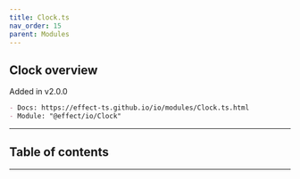 ```yaml
---
title: Clock.ts
nav_order: 15
parent: Modules
---
```


## Clock overview

Added in v2.0.0

```md
- Docs: https://effect-ts.github.io/io/modules/Clock.ts.html
- Module: "@effect/io/Clock"
```

---

<h2 class="text-delta">Table of contents</h2>

---
